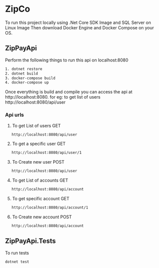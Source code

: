 # ZipCo

To run this project locally using .Net Core SDK Image and SQL Server on Linux Image Then download Docker Engine and Docker Compose on your OS.


## ZipPayApi

Perform the following things to run this api on localhost:8080
```bash
1. dotnet restore
2. dotnet build
3. docker-compose build
4. docker-compose up
```

Once everything is build and compile you can access the api at http://localhost:8080. 
for eg: to get list of users http://localhost:8080/api/user

### Api urls

1. To get List of users GET
```bash
   http://localhost:8080/api/user
```
2. To get a specific user GET 
```bash
   http://localhost:8080/api/user/1
```
3. To Create new user POST 
```bash
   http://localhost:8080/api/user
```
4. To get List of accounts GET 
```bash
   http://localhost:8080/api/account
```
5. To get specific account GET 
```bash
   http://localhost:8080/api/account/1
```
6. To Create new account POST 
```bash
   http://localhost:8080/api/account
```

## ZipPayApi.Tests
To run tests
```bash
dotnet test
```